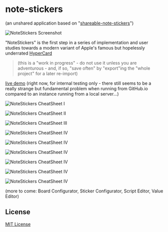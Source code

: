 # note-stickers #

(an unshared application based on "[shareable-note-stickers](https://github.com/rozek/shareable-note-stickers)")

![NoteStickers Screenshot](./NoteStickers-Screenshot.png)

"NoteStickers" is the first step in a series of implementation and user studies towards a modern variant of Apple's famous but hopelessly underrated [HyperCard](https://en.m.wikipedia.org/wiki/HyperCard)

> (this is a "work in progress" - do not use it unless you are adventurous - and, if so, "save often" by "export"ing the "whole project" for a later re-import)

[live demo](https://rozek.github.io/note-stickers/dist/) (right now, for internal testing only - there still seems to be a really strange but fundamental problem when running from GitHub.io compared to an instance running from a local server...)

![NoteStickers CheatSheet I](./NoteStickers_CheatSheet_I.png)

![NoteStickers CheatSheet II](./NoteStickers_CheatSheet_II.png)

![NoteStickers CheatSheet III](./NoteStickers_CheatSheet_III.png)

![NoteStickers CheatSheet IV](./NoteStickers_CheatSheet_IV.png)

![NoteStickers CheatSheet IV](./NoteStickers_CheatSheet_V.png)

![NoteStickers CheatSheet IV](./NoteStickers_CheatSheet_VI.png)

![NoteStickers CheatSheet IV](./NoteStickers_CheatSheet_VII.png)

![NoteStickers CheatSheet IV](./NoteStickers_CheatSheet_VIII.png)

![NoteStickers CheatSheet IV](./NoteStickers_CheatSheet_IX.png)

(more to come: Board Configurator, Sticker Configurator, Script Editor, Value Editor)


## License ##

[MIT License](LICENSE.md)
